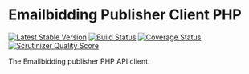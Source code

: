 Emailbidding Publisher Client PHP
====================

[![Latest Stable Version](https://poser.pugx.org/emailbidding/publisher-client-php/v/stable.png)](https://packagist.org/packages/emailbidding/publisher-client-php) [![Build Status](https://travis-ci.org/emailbidding/publisher-client-php.png?branch=master)](https://travis-ci.org/emailbidding/publisher-client-php) [![Coverage Status](https://coveralls.io/repos/emailbidding/publisher-client-php/badge.png?branch=master)](https://coveralls.io/r/emailbidding/publisher-client-php?branch=master) [![Scrutinizer Quality Score](https://scrutinizer-ci.com/g/emailbidding/publisher-client-php/badges/quality-score.png?s=ac2b5398e26fda61b1184b9f9ac6ab07d9e01397)](https://scrutinizer-ci.com/g/emailbidding/publisher-client-php/)

The Emailbidding publisher PHP API client.
